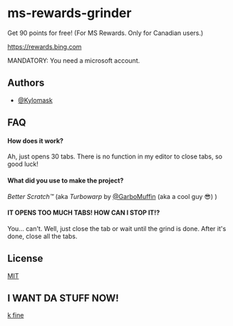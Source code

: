 
# ms-rewards-grinder

Get 90 points for free!
(For MS Rewards. Only for Canadian users.)

https://rewards.bing.com 

MANDATORY: You need a microsoft account.

## Authors

- [@Kylomask](https://www.github.com/Kylomask)


## FAQ

#### How does it work?

Ah, just opens 30 tabs. There is no function in my editor to close tabs, so good luck!

#### What did you use to make the project?

*Better Scratch™* (aka *Turbowarp* by [@GarboMuffin](https://github.com/GarboMuffin) (aka a cool guy 😎) )

#### IT OPENS TOO MUCH TABS! HOW CAN I STOP IT!?

You... can't. Well, just close the tab or wait until the grind is done. After it's done, close all the tabs.


## License

[MIT](https://choosealicense.com/licenses/mit/)

## I WANT DA STUFF NOW!

[k fine](https://kylomask.github.io/ms-rewards-grinder/)
